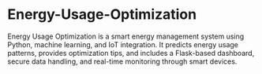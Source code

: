 # Energy-Usage-Optimization
Energy Usage Optimization is a smart energy management system using Python, machine learning, and IoT integration. It predicts energy usage patterns, provides optimization tips, and includes a Flask-based dashboard, secure data handling, and real-time monitoring through smart devices.
